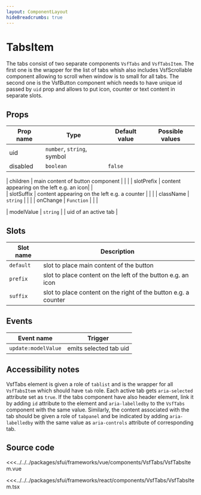 ```yaml
---
layout: ComponentLayout
hideBreadcrumbs: true
---
```

#  TabsItem
The tabs consist of two separate components `VsfTabs` and `VsfTabsItem`. The first one is the wrapper for the list of tabs whish also includes VsfScrollable component allowing to scroll when window is to small for all tabs. The second one is the VsfButton component which needs to have unique id passed by `uid` prop and allows to put icon, counter or text content in separate slots. 
## Props

| Prop name           | Type                        | Default value | Possible values                        |
|---------------------|-----------------------------|---------------|----------------------------------------|
| uid        | `number`, `string`, symbol      |               |                                        |
| disabled              | `boolean`              | `false`        |    |
<!-- react -->
| children            | main content  of button component    |               |                                        |
| slotPrefix          | content appearing on the left e.g. an icon| |   
| slotSuffix            | content appearing on the left e.g. a counter      |               |                                        |
| className          | `string`  | |                                       |
|  onChange          | `Function`  | |                                       |
<!-- end react -->
<!-- vue -->
|  modelValue          | `string`  | |  uid of an active tab |


## Slots

| Slot name |            Description                                           |
| --------- | ---------------------------------------------------------------- |
| `default` |  slot to place main content of the button                        |
| `prefix` |  slot to place content on the left of the button e.g. an icon     |
| `suffix` |  slot to place content on the right of the button e.g. a counter   |
<!-- end vue -->

## Events

| Event name |            Trigger             |
| ---------- | ----------------------------   |
| `update:modelValue` | emits selected tab uid|


## Accessibility notes
VsfTabs element is given a role of `tablist` and is the wrapper for all `VsfTabsItem` which should have `tab` role. Each active tab gets `aria-selected` attribute set as `true`. If the tabs component have also header element, link it by adding `id` attribute to the element and `aria-labelledby` to the `VsfTabs` component with the same value. 
Similarly, the content associated with the tab should be given a role of `tabpanel` and be indicated by adding `aria-labelledby` with the same value as `aria-controls` attribute of corresponding tab. 

## Source code

<!-- vue -->
<<<../../../packages/sfui/frameworks/vue/components/VsfTabs/VsfTabsItem.vue
<!-- end vue -->
<!-- react -->
<<<../../../packages/sfui/frameworks/react/components/VsfTabs/VsfTabsItem.tsx
<!-- end react -->
